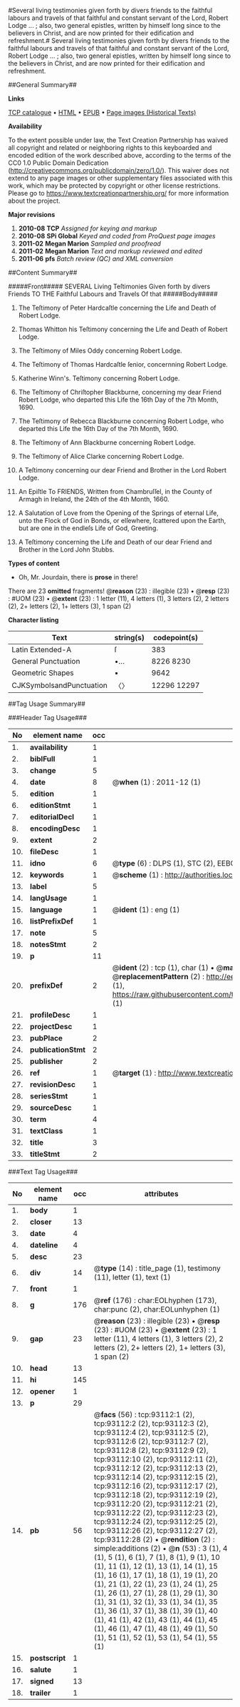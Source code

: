 #Several living testimonies given forth by divers friends to the faithful labours and travels of that faithful and constant servant of the Lord, Robert Lodge ... ; also, two general epistles, written by himself long since to the believers in Christ, and are now printed for their edification and refreshment.#
Several living testimonies given forth by divers friends to the faithful labours and travels of that faithful and constant servant of the Lord, Robert Lodge ... ; also, two general epistles, written by himself long since to the believers in Christ, and are now printed for their edification and refreshment.

##General Summary##

**Links**

[TCP catalogue](http://www.ota.ox.ac.uk/tcp/)  • 
[HTML](http://tei.it.ox.ac.uk/tcp/Texts-HTML/free/A59/A59384.html)  • 
[EPUB](http://tei.it.ox.ac.uk/tcp/Texts-EPUB/free/A59/A59384.epub) • 
[Page images (Historical Texts)](https://historicaltexts.jisc.ac.uk/eebo-12740057e)

**Availability**

To the extent possible under law, the Text Creation Partnership has waived all copyright and related or neighboring rights to this keyboarded and encoded edition of the work described above, according to the terms of the CC0 1.0 Public Domain Dedication (http://creativecommons.org/publicdomain/zero/1.0/). This waiver does not extend to any page images or other supplementary files associated with this work, which may be protected by copyright or other license restrictions. Please go to https://www.textcreationpartnership.org/ for more information about the project.

**Major revisions**

1. __2010-08__ __TCP__ *Assigned for keying and markup*
1. __2010-08__ __SPi Global__ *Keyed and coded from ProQuest page images*
1. __2011-02__ __Megan Marion__ *Sampled and proofread*
1. __2011-02__ __Megan Marion__ *Text and markup reviewed and edited*
1. __2011-06__ __pfs__ *Batch review (QC) and XML conversion*

##Content Summary##

#####Front#####
SEVERAL Living Teſtimonies Given forth by divers Friends TO THE Faithful Labours and Travels Of that
#####Body#####

1. The Teſtimony of Peter Hardcaſtle concerning the Life and Death of Robert Lodge.

1. Thomas Whitton his Teſtimony concerning the Life and Death of Robert Lodge.

1. The Teſtimony of Miles Oddy concerning Robert Lodge.

1. The Teſtimony of Thomas Hardcaſtle ſenior, concernning Robert Lodge.

1. Katherine Winn's. Teſtimony concerning Robert Lodge.

1. The Teſtimony of Chriſtopher Blackburne, concerning my dear Friend Robert Lodge, who departed this Life the 16th Day of the 7th Month, 1690.

1. The Teſtimony of Rebecca Blackburne concerning Robert Lodge, who departed this Life the 16th Day of the 7th Month, 1690.

1. The Teſtimony of Ann Blackburne concerning Robert Lodge.

1. The Teſtimony of Alice Clarke concerning Robert Lodge.

1. A Teſtimony concerning our dear Friend and Brother in the Lord Robert Lodge.

1. An Epiſtle To FRIENDS, Written from Chambruſſel, in the County of Armagh in Ireland, the 24th of the 4th Month, 1660.

1. A Salutation of Love from the Opening of the Springs of eternal Life, unto the Flock of God in Bonds, or elſewhere, ſcattered upon the Earth, but are one in the endleſs Life of God, Greeting.

1. A Teſtimony concerning the Life and Death of our dear Friend and Brother in the Lord John Stubbs.

**Types of content**

  * Oh, Mr. Jourdain, there is **prose** in there!

There are 23 **omitted** fragments! 
 @__reason__ (23) : illegible (23)  •  @__resp__ (23) : #UOM (23)  •  @__extent__ (23) : 1 letter (11), 4 letters (1), 3 letters (2), 2 letters (2), 2+ letters (2), 1+ letters (3), 1 span (2)

**Character listing**


|Text|string(s)|codepoint(s)|
|---|---|---|
|Latin Extended-A|ſ|383|
|General Punctuation|•…|8226 8230|
|Geometric Shapes|▪|9642|
|CJKSymbolsandPunctuation|〈〉|12296 12297|

##Tag Usage Summary##

###Header Tag Usage###

|No|element name|occ|attributes|
|---|---|---|---|
|1.|__availability__|1||
|2.|__biblFull__|1||
|3.|__change__|5||
|4.|__date__|8| @__when__ (1) : 2011-12 (1)|
|5.|__edition__|1||
|6.|__editionStmt__|1||
|7.|__editorialDecl__|1||
|8.|__encodingDesc__|1||
|9.|__extent__|2||
|10.|__fileDesc__|1||
|11.|__idno__|6| @__type__ (6) : DLPS (1), STC (2), EEBO-CITATION (1), OCLC (1), VID (1)|
|12.|__keywords__|1| @__scheme__ (1) : http://authorities.loc.gov/ (1)|
|13.|__label__|5||
|14.|__langUsage__|1||
|15.|__language__|1| @__ident__ (1) : eng (1)|
|16.|__listPrefixDef__|1||
|17.|__note__|5||
|18.|__notesStmt__|2||
|19.|__p__|11||
|20.|__prefixDef__|2| @__ident__ (2) : tcp (1), char (1)  •  @__matchPattern__ (2) : ([0-9\-]+):([0-9IVX]+) (1), (.+) (1)  •  @__replacementPattern__ (2) : http://eebo.chadwyck.com/downloadtiff?vid=$1&page=$2 (1), https://raw.githubusercontent.com/textcreationpartnership/Texts/master/tcpchars.xml#$1 (1)|
|21.|__profileDesc__|1||
|22.|__projectDesc__|1||
|23.|__pubPlace__|2||
|24.|__publicationStmt__|2||
|25.|__publisher__|2||
|26.|__ref__|1| @__target__ (1) : http://www.textcreationpartnership.org/docs/. (1)|
|27.|__revisionDesc__|1||
|28.|__seriesStmt__|1||
|29.|__sourceDesc__|1||
|30.|__term__|4||
|31.|__textClass__|1||
|32.|__title__|3||
|33.|__titleStmt__|2||


###Text Tag Usage###

|No|element name|occ|attributes|
|---|---|---|---|
|1.|__body__|1||
|2.|__closer__|13||
|3.|__date__|4||
|4.|__dateline__|4||
|5.|__desc__|23||
|6.|__div__|14| @__type__ (14) : title_page (1), testimony (11), letter (1), text (1)|
|7.|__front__|1||
|8.|__g__|176| @__ref__ (176) : char:EOLhyphen (173), char:punc (2), char:EOLunhyphen (1)|
|9.|__gap__|23| @__reason__ (23) : illegible (23)  •  @__resp__ (23) : #UOM (23)  •  @__extent__ (23) : 1 letter (11), 4 letters (1), 3 letters (2), 2 letters (2), 2+ letters (2), 1+ letters (3), 1 span (2)|
|10.|__head__|13||
|11.|__hi__|145||
|12.|__opener__|1||
|13.|__p__|29||
|14.|__pb__|56| @__facs__ (56) : tcp:93112:1 (2), tcp:93112:2 (2), tcp:93112:3 (2), tcp:93112:4 (2), tcp:93112:5 (2), tcp:93112:6 (2), tcp:93112:7 (2), tcp:93112:8 (2), tcp:93112:9 (2), tcp:93112:10 (2), tcp:93112:11 (2), tcp:93112:12 (2), tcp:93112:13 (2), tcp:93112:14 (2), tcp:93112:15 (2), tcp:93112:16 (2), tcp:93112:17 (2), tcp:93112:18 (2), tcp:93112:19 (2), tcp:93112:20 (2), tcp:93112:21 (2), tcp:93112:22 (2), tcp:93112:23 (2), tcp:93112:24 (2), tcp:93112:25 (2), tcp:93112:26 (2), tcp:93112:27 (2), tcp:93112:28 (2)  •  @__rendition__ (2) : simple:additions (2)  •  @__n__ (53) : 3 (1), 4 (1), 5 (1), 6 (1), 7 (1), 8 (1), 9 (1), 10 (1), 11 (1), 12 (1), 13 (1), 14 (1), 15 (1), 16 (1), 17 (1), 18 (1), 19 (1), 20 (1), 21 (1), 22 (1), 23 (1), 24 (1), 25 (1), 26 (1), 27 (1), 28 (1), 29 (1), 30 (1), 31 (1), 32 (1), 33 (1), 34 (1), 35 (1), 36 (1), 37 (1), 38 (1), 39 (1), 40 (1), 41 (1), 42 (1), 43 (1), 44 (1), 45 (1), 46 (1), 47 (1), 48 (1), 49 (1), 50 (1), 51 (1), 52 (1), 53 (1), 54 (1), 55 (1)|
|15.|__postscript__|1||
|16.|__salute__|1||
|17.|__signed__|13||
|18.|__trailer__|1||

